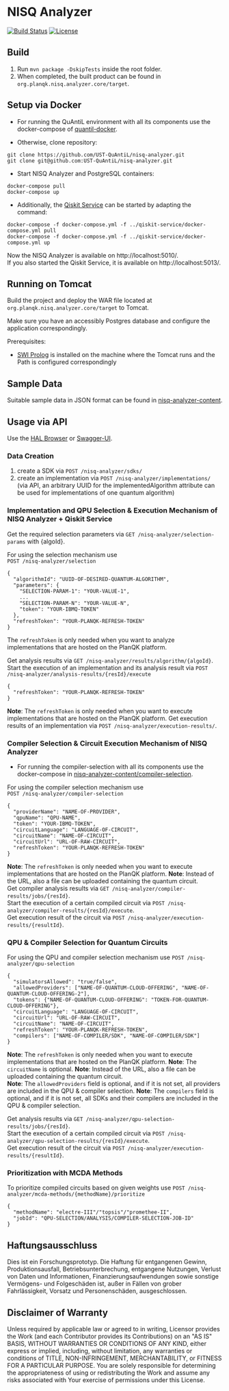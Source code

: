 # NISQ Analyzer

[![Build Status](https://api.travis-ci.com/UST-QuAntiL/nisq-analyzer.svg?branch=master)](https://travis-ci.com/UST-QuAntiL/nisq-analyzer)
[![License](https://img.shields.io/badge/License-Apache%202.0-blue.svg)](https://opensource.org/licenses/Apache-2.0)

## Build

1. Run `mvn package -DskipTests` inside the root folder.
2. When completed, the built product can be found in `org.planqk.nisq.analyzer.core/target`.

## Setup via Docker

* For running the QuAntiL environment with all its components use the docker-compose of [quantil-docker](https://github.com/UST-QuAntiL/quantil-docker).  

* Otherwise, clone repository:
```
git clone https://github.com/UST-QuAntiL/nisq-analyzer.git   
git clone git@github.com:UST-QuAntiL/nisq-analyzer.git
```

* Start NISQ Analyzer and PostgreSQL containers:
```
docker-compose pull
docker-compose up
```

* Additionally, the [Qiskit Service](https://github.com/UST-QuAntiL/qiskit-service/) can be started by adapting the command:
```
docker-compose -f docker-compose.yml -f ../qiskit-service/docker-compose.yml pull
docker-compose -f docker-compose.yml -f ../qiskit-service/docker-compose.yml up
```

Now the NISQ Analyzer is available on http://localhost:5010/.  
If you also started the Qiskit Service, it is available on http://localhost:5013/.
	
## Running on Tomcat

Build the project and deploy the WAR file located at `org.planqk.nisq.analyzer.core/target` to Tomcat.

Make sure you have an accessibly Postgres database and configure the application correspondingly.

Prerequisites:

- [SWI Prolog](https://www.swi-prolog.org/) is installed on the machine where the Tomcat runs and the Path is configured correspondingly

## Sample Data

Suitable sample data in JSON format can be found in [nisq-analyzer-content](https://github.com/UST-QuAntiL/nisq-analyzer-content/tree/master/objects).

## Usage via API

Use the [HAL Browser](http://localhost:5010/nisq-analyzer/browser/index.html#http://localhost:5010/nisq-analyzer/) or [Swagger-UI](http://localhost:5010/nisq-analyzer/swagger-ui/index.html?configUrl=/nisq-analyzer/v3/api-docs/swagger-config#/).

### Data Creation  
1. create a SDK via `POST /nisq-analyzer/sdks/`
2. create an implementation via `POST /nisq-analyzer/implementations/` (via API, an arbitrary UUID for the implementedAlgorithm attribute can be used for implementations of one quantum algorithm)

### Implementation and QPU Selection & Execution Mechanism of NISQ Analyzer + Qiskit Service
Get the required selection parameters via `GET /nisq-analyzer/selection-params` with {algoId}.  

For using the selection mechanism use  
`POST /nisq-analyzer/selection`
```
{
  "algorithmId": "UUID-OF-DESIRED-QUANTUM-ALGORITHM",
  "parameters": {
    "SELECTION-PARAM-1": "YOUR-VALUE-1",
    ...
    "SELECTION-PARAM-N": "YOUR-VALUE-N",
    "token": "YOUR-IBMQ-TOKEN"
  },
  "refreshToken": "YOUR-PLANQK-REFRESH-TOKEN"
}
```

The `refreshToken` is only needed when you want to analyze implementations that are hosted on the PlanQK platform.

Get analysis results via `GET /nisq-analyzer/results/algorithm/{algoId}`.  
Start the execution of an implementation and its analysis result via `POST /nisq-analyzer/analysis-results/{resId}/execute`
```
{
  "refreshToken": "YOUR-PLANQK-REFRESH-TOKEN"
}
```
**Note**: The `refreshToken` is only needed when you want to execute implementations that are hosted on the PlanQK platform.
Get execution results of an implementation via `POST /nisq-analyzer/execution-results/`.  

### Compiler Selection & Circuit Execution Mechanism of NISQ Analyzer  

* For running the compiler-selection with all its components use the docker-compose in [nisq-analyzer-content/compiler-selection](https://github.com/UST-QuAntiL/nisq-analyzer-content/tree/master/compiler-selection). 

For using the compiler selection mechanism use  
`POST /nisq-analyzer/compiler-selection`
```
{
  "providerName": "NAME-OF-PROVIDER",
  "qpuName": "QPU-NAME",
  "token": "YOUR-IBMQ-TOKEN",
  "circuitLanguage": "LANGUAGE-OF-CIRCUIT",
  "circuitName": "NAME-OF-CIRCUIT",
  "circuitUrl": "URL-OF-RAW-CIRCUIT",
  "refreshToken": "YOUR-PLANQK-REFRESH-TOKEN"
}
```
**Note**: The `refreshToken` is only needed when you want to execute implementations that are hosted on the PlanQK platform.
**Note**: Instead of the URL, also a file can be uploaded containing the quantum circuit.  
Get compiler analysis results via `GET /nisq-analyzer/compiler-results/jobs/{resId}`.  
Start the execution of a certain compiled circuit via `POST /nisq-analyzer/compiler-results/{resId}/execute`.  
Get execution result of the circuit via `POST /nisq-analyzer/execution-results/{resultId}`.  

### QPU & Compiler Selection for Quantum Circuits

For using the QPU and compiler selection mechanism use
`POST /nisq-analyzer/qpu-selection`
```
{
  "simulatorsAllowed": "true/false",
  "allowedProviders": ["NAME-OF-QUANTUM-CLOUD-OFFERING", "NAME-OF-QUANTUM-CLOUD-OFFERING-2"],
  "tokens": {"NAME-OF-QUANTUM-CLOUD-OFFERING": "TOKEN-FOR-QUANTUM-CLOUD-OFFERING"},
  "circuitLanguage": "LANGUAGE-OF-CIRCUIT",
  "circuitUrl": "URL-OF-RAW-CIRCUIT",
  "circuitName": "NAME-OF-CIRCUIT",
  "refreshToken": "YOUR-PLANQK-REFRESH-TOKEN",
  "compilers": ["NAME-OF-COMPILER/SDK", "NAME-OF-COMPILER/SDK"]
}
```
**Note**: The `refreshToken` is only needed when you want to execute implementations that are hosted on the PlanQK
platform.
**Note**: The `circuitName` is optional.
**Note**: Instead of the URL, also a file can be uploaded containing the quantum circuit.  
**Note**: The `allowedProviders` field is optional, and if it is not set, all providers are included in the QPU &
compiler selection.
**Note**: The `compilers` field is optional, and if it is not set, all SDKs and their compilers are included in the QPU
& compiler selection.

Get analysis results via `GET /nisq-analyzer/qpu-selection-results/jobs/{resId}`.  
Start the execution of a certain compiled circuit via `POST /nisq-analyzer/qpu-selection-results/{resId}/execute`.  
Get execution result of the circuit via `POST /nisq-analyzer/execution-results/{resultId}`.

### Prioritization with MCDA Methods

To prioritize compiled circuits based on given weights use
`POST /nisq-analyzer/mcda-methods/{methodName}/prioritize`

```
{
  "methodName": "electre-III"/"topsis"/"promethee-II",
  "jobId": "QPU-SELECTION/ANALYSIS/COMPILER-SELECTION-JOB-ID"
}
```

## Haftungsausschluss

Dies ist ein Forschungsprototyp.
Die Haftung für entgangenen Gewinn, Produktionsausfall, Betriebsunterbrechung, entgangene Nutzungen, Verlust von Daten und Informationen, Finanzierungsaufwendungen sowie sonstige Vermögens- und Folgeschäden ist, außer in Fällen von grober Fahrlässigkeit, Vorsatz und Personenschäden, ausgeschlossen.

## Disclaimer of Warranty

Unless required by applicable law or agreed to in writing, Licensor provides the Work (and each Contributor provides its Contributions) on an "AS IS" BASIS, WITHOUT WARRANTIES OR CONDITIONS OF ANY KIND, either express or implied, including, without limitation, any warranties or conditions of TITLE, NON-INFRINGEMENT, MERCHANTABILITY, or FITNESS FOR A PARTICULAR PURPOSE.
You are solely responsible for determining the appropriateness of using or redistributing the Work and assume any risks associated with Your exercise of permissions under this License.
